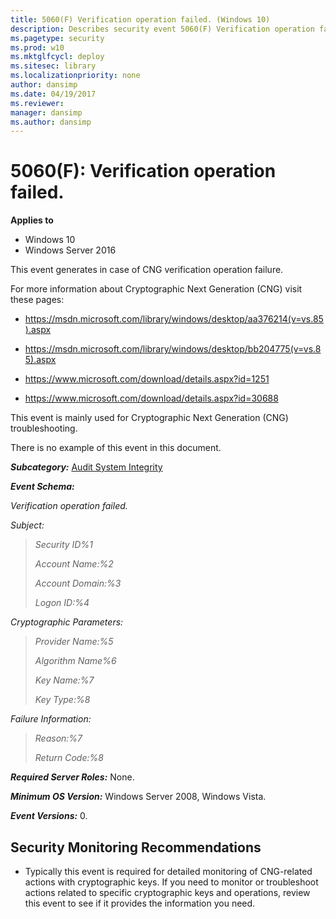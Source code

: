 ```yaml
---
title: 5060(F) Verification operation failed. (Windows 10)
description: Describes security event 5060(F) Verification operation failed.
ms.pagetype: security
ms.prod: w10
ms.mktglfcycl: deploy
ms.sitesec: library
ms.localizationpriority: none
author: dansimp
ms.date: 04/19/2017
ms.reviewer:
manager: dansimp
ms.author: dansimp
---
```


# 5060(F): Verification operation failed.

**Applies to**
-   Windows 10
-   Windows Server 2016


This event generates in case of CNG verification operation failure.

For more information about Cryptographic Next Generation (CNG) visit these pages:

-   <https://msdn.microsoft.com/library/windows/desktop/aa376214(v=vs.85).aspx>

-   <https://msdn.microsoft.com/library/windows/desktop/bb204775(v=vs.85).aspx>

-   <https://www.microsoft.com/download/details.aspx?id=1251>

-   <https://www.microsoft.com/download/details.aspx?id=30688>

This event is mainly used for Cryptographic Next Generation (CNG) troubleshooting.

There is no example of this event in this document.

***Subcategory:***&nbsp;[Audit System Integrity](audit-system-integrity.md)

***Event Schema:***

*Verification operation failed.*

*Subject:*

> *Security ID%1*
>
> *Account Name:%2*
>
> *Account Domain:%3*
>
> *Logon ID:%4*

*Cryptographic Parameters:*

> *Provider Name:%5*
>
> *Algorithm Name%6*
>
> *Key Name:%7*
>
> *Key Type:%8*

*Failure Information:*

> *Reason:%7*
>
> *Return Code:%8*

***Required Server Roles:*** None.

***Minimum OS Version:*** Windows Server 2008, Windows Vista.

***Event Versions:*** 0.

## Security Monitoring Recommendations

-   Typically this event is required for detailed monitoring of CNG-related actions with cryptographic keys. If you need to monitor or troubleshoot actions related to specific cryptographic keys and operations, review this event to see if it provides the information you need.


